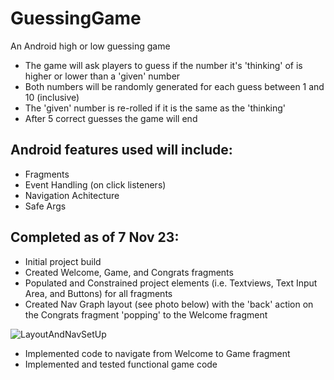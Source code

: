 # GuessingGame
An Android high or low guessing game
- The game will ask players to guess if the number it's 'thinking' of is higher or lower than a 'given' number
- Both numbers will be randomly generated for each guess between 1 and 10 (inclusive)
- The 'given' number is re-rolled if it is the same as the 'thinking'
- After 5 correct guesses the game will end

## Android features used will include:
- Fragments
- Event Handling (on click listeners)
- Navigation Achitecture
- Safe Args

## Completed as of 7 Nov 23:
- Initial project build
- Created Welcome, Game, and Congrats fragments
- Populated and Constrained project elements (i.e. Textviews, Text Input Area, and Buttons) for all fragments
- Created Nav Graph layout (see photo below) with the 'back' action on the Congrats fragment 'popping' to the Welcome fragment

![LayoutAndNavSetUp](https://github.com/JohnnyBee86/GuessingGame/assets/130700641/b66d629e-a1d6-46d9-a2c5-8bea368c1cd4)

- Implemented code to navigate from Welcome to Game fragment
- Implemented and tested functional game code
